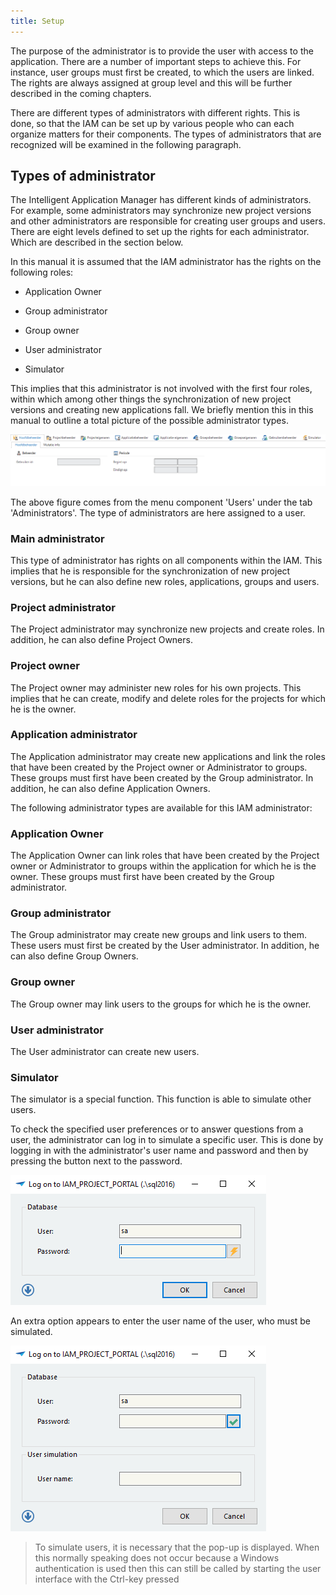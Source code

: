 ```yaml
---
title: Setup
---
```


The purpose of the administrator is to provide the user with access to the application. There are a number of important steps to achieve this. For instance, user groups must first be created, to which the users are linked. The rights are always assigned at group level and this will be further described in the coming chapters.

There are different types of administrators with different rights. This is done, so that the IAM can be set up by various people who can each organize matters for their components. The types of administrators that are recognized will be examined in the following paragraph.

## Types of administrator

The Intelligent Application Manager has different kinds of administrators. For example, some administrators may synchronize new project versions and other administrators are responsible for creating user groups and users. There are eight levels defined to set up the rights for each administrator. Which are described in the section below.

In this manual it is assumed that the IAM administrator has the rights on the following roles:

- Application Owner

- Group administrator

- Group owner

- User administrator

- Simulator

This implies that this administrator is not involved with the first four roles, within which among other things the synchronization of new project versions and creating new applications fall. We briefly mention this in this manual to outline a total picture of the possible administrator types.

![](../assets/iam_admin/image6.png)

The above figure comes from the menu component 'Users' under the tab 'Administrators'. The type of administrators are here assigned to a user.

### Main administrator

This type of administrator has rights on all components within the IAM. This implies that he is responsible for the synchronization of new project versions, but he can also define new roles, applications, groups and users.

### Project administrator

The Project administrator may synchronize new projects and create roles. In addition, he can also define Project Owners.

### Project owner

The Project owner may administer new roles for his own projects. This implies that he can create, modify and delete roles for the projects for which he is the owner.

### Application administrator

The Application administrator may create new applications and link the roles that have been created by the Project owner or Administrator to groups. These groups must first have been created by the Group administrator. In addition, he can also define Application Owners.

The following administrator types are available for this IAM administrator:

### Application Owner

The Application Owner can link roles that have been created by the Project owner or Administrator to groups within the application for which he is the owner. These groups must first have been created by the Group administrator.

### Group administrator

The Group administrator may create new groups and link users to them. These users must first be created by the User administrator. In addition, he can also define Group Owners.

### Group owner

The Group owner may link users to the groups for which he is the owner.

### User administrator

The User administrator can create new users.

### Simulator

The simulator is a special function. This function is able to simulate other users.

To check the specified user preferences or to answer questions from a user, the administrator can log in to simulate a specific user. This is done by logging in with the administrator\'s user name and password and then by pressing the button next to the password.

![](../assets/iam_admin/image7.png)

An extra option appears to enter the user name of the user, who must be simulated.

![](../assets/iam_admin/image8.png)

> To simulate users, it is necessary that the pop-up is displayed. When this normally speaking does not occur because a Windows authentication is used then this can still be called by starting the user interface with the Ctrl-key pressed
